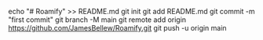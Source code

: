 echo "# Roamify" >> README.md
git init
git add README.md
git commit -m "first commit"
git branch -M main
git remote add origin https://github.com/JamesBellew/Roamify.git
git push -u origin main